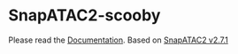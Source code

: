 SnapATAC2-scooby
=========

Please read the [Documentation](https://scooby.readthedocs.io/en/latest/). 
Based on [SnapATAC2 v2.7.1](https://github.com/kaizhang/SnapATAC2)